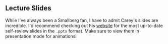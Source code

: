 ## Lecture Slides

While I've always been a Smallberg fan, I have to admit Carey's slides are incredible. I'd recommend checking out his [website](http://careynachenberg.weebly.com/cs-slides.html) for the most up-to-date self-review slides in the `.pptx` format. Make sure to view them in presentation mode for animations!